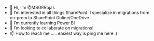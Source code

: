 - 👋 Hi, I’m @MSGRRojas
- 👀 I’m interested in all things SharePoint.  I specialize in migrations from on-prem to SharePoint Online/OneDrive
- 🌱 I’m currently learning Power BI
- 💞️ I’m looking to collaborate on migrations!
- 📫 How to reach me ..... easiest way is ping me here :) 

<!---
MSGRRojas/MSGRRojas is a ✨ special ✨ repository because its `README.md` (this file) appears on your GitHub profile.
You can click the Preview link to take a look at your changes.
--->
